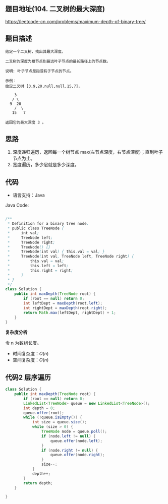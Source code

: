
## 题目地址(104. 二叉树的最大深度)

https://leetcode-cn.com/problems/maximum-depth-of-binary-tree/

## 题目描述

```
给定一个二叉树，找出其最大深度。

二叉树的深度为根节点到最远叶子节点的最长路径上的节点数。

说明: 叶子节点是指没有子节点的节点。

示例：
给定二叉树 [3,9,20,null,null,15,7]，

    3
   / \
  9  20
    /  \
   15   7

返回它的最大深度 3 。
```

## 思路
1. 深度递归遍历，返回每一个树节点 max(左节点深度，右节点深度)；直到叶子节点为止。
2. 宽度遍历，多少层就是多少深度。

## 代码

- 语言支持：Java

Java Code:

```java

/**
 * Definition for a binary tree node.
 * public class TreeNode {
 *     int val;
 *     TreeNode left;
 *     TreeNode right;
 *     TreeNode() {}
 *     TreeNode(int val) { this.val = val; }
 *     TreeNode(int val, TreeNode left, TreeNode right) {
 *         this.val = val;
 *         this.left = left;
 *         this.right = right;
 *     }
 * }
 */
class Solution {
    public int maxDepth(TreeNode root) {
        if (root == null) return 0;
        int leftDept = maxDepth(root.left);
        int rightDept = maxDepth(root.right);
        return Math.max(leftDept, rightDept) + 1;
    }
}

```


**复杂度分析**

令 n 为数组长度。

- 时间复杂度：$O(n)$
- 空间复杂度：$O(n)$



## 代码2 层序遍历

```java
class Solution {
    public int maxDepth(TreeNode root) {
        if (root == null) return 0;
        LinkedList<TreeNode> queue = new LinkedList<TreeNode>();
        int depth = 0;
        queue.offer(root);
        while (!queue.isEmpty()) {
            int size = queue.size();
            while (size > 0) {
                TreeNode node = queue.poll();
                if (node.left != null) {
                    queue.offer(node.left);
                }
                if (node.right != null) {
                    queue.offer(node.right);
                }
                size--;
            }
            depth++;
        }
        return depth;
    }

}
```
